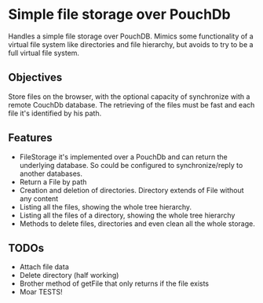# Simple file storage over PouchDb


Handles a simple file storage over PouchDB. Mimics some functionality of a
virtual file system like directories and file hierarchy, but avoids to try to 
be a full virtual file system.

## Objectives

Store files on the browser, with the optional capacity of synchronize with a
remote CouchDb database. The retrieving of the files must be fast and each file
it's identified by his path. 

## Features

* FileStorage it's implemented over a PouchDb and can return the underlying
    database. So could be configured to synchronize/reply to another databases.
* Return a File by path
* Creation and deletion of directories. Directory extends of File without any
    content
* Listing all the files, showing the whole tree hierarchy.
* Listing all the files of a directory, showing the whole tree hierarchy
* Methods to delete files, directories and even clean all the whole storage.

## TODOs
* Attach file data
* Delete directory (half working)
* Brother method of getFile that only returns if the file exists
* Moar TESTS!


